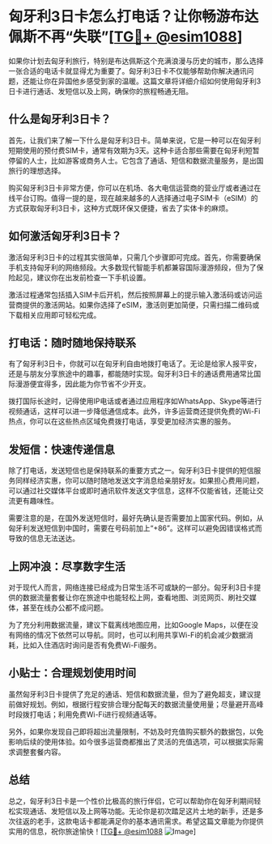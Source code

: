 # 匈牙利3日卡怎么打电话？让你畅游布达佩斯不再“失联”[[TG💪+ @esim1088](https://t.me/s/esim1088)]

如果你计划去匈牙利旅行，特别是布达佩斯这个充满浪漫与历史的城市，那么选择一张合适的电话卡就显得尤为重要了。匈牙利3日卡不仅能够帮助你解决通讯问题，还能让你在异国他乡感受到家的温暖。这篇文章将详细介绍如何使用匈牙利3日卡进行通话、发短信以及上网，确保你的旅程畅通无阻。

## 什么是匈牙利3日卡？

首先，让我们来了解一下什么是匈牙利3日卡。简单来说，它是一种可以在匈牙利短期使用的预付费SIM卡，通常有效期为3天。这种卡适合那些需要在匈牙利短暂停留的人士，比如游客或商务人士。它包含了通话、短信和数据流量服务，是出国旅行的理想选择。

购买匈牙利3日卡非常方便，你可以在机场、各大电信运营商的营业厅或者通过在线平台订购。值得一提的是，现在越来越多的人选择通过电子SIM卡（eSIM）的方式获取匈牙利3日卡，这种方式既环保又便捷，省去了实体卡的麻烦。

## 如何激活匈牙利3日卡？

激活匈牙利3日卡的过程其实很简单，只需几个步骤即可完成。首先，你需要确保手机支持匈牙利的网络频段。大多数现代智能手机都兼容国际漫游频段，但为了保险起见，建议你在出发前检查一下手机设置。

激活过程通常包括插入SIM卡后开机，然后按照屏幕上的提示输入激活码或访问运营商提供的激活网站。如果你选择了eSIM，激活则更加简便，只需扫描二维码或下载相关应用即可轻松完成。

## 打电话：随时随地保持联系

有了匈牙利3日卡，你就可以在匈牙利自由地拨打电话了。无论是给家人报平安，还是与朋友分享旅途中的趣事，都能随时实现。匈牙利3日卡的通话费用通常比国际漫游便宜得多，因此能为你节省不少开支。

拨打国际长途时，记得使用IP电话或者通过应用程序如WhatsApp、Skype等进行视频通话，这样可以进一步降低通信成本。此外，许多运营商还提供免费的Wi-Fi热点，你可以在这些热点区域免费拨打电话，享受更加经济实惠的服务。

## 发短信：快速传递信息

除了打电话，发送短信也是保持联系的重要方式之一。匈牙利3日卡提供的短信服务同样经济实惠，你可以随时随地发送文字消息给亲朋好友。如果担心费用问题，可以通过社交媒体平台或即时通讯软件发送文字信息，这样不仅能省钱，还能让交流更有趣味性。

需要注意的是，在国外发送短信时，最好先确认是否需要加上国家代码。例如，从匈牙利发送短信到中国时，需要在号码前加上“+86”。这样可以避免因错误格式而导致的信息无法送达。

## 上网冲浪：尽享数字生活

对于现代人而言，网络连接已经成为日常生活不可或缺的一部分。匈牙利3日卡提供的数据流量套餐让你在旅途中也能轻松上网，查看地图、浏览网页、刷社交媒体，甚至在线办公都不成问题。

为了充分利用数据流量，建议下载离线地图应用，比如Google Maps，以便在没有网络的情况下依然可以导航。同时，也可以利用共享Wi-Fi的机会减少数据消耗，比如入住酒店时询问是否有免费Wi-Fi服务。

## 小贴士：合理规划使用时间

虽然匈牙利3日卡提供了充足的通话、短信和数据流量，但为了避免超支，建议提前做好规划。例如，根据行程安排合理分配每天的数据流量使用量；尽量避开高峰时段拨打电话；利用免费Wi-Fi进行视频通话等。

另外，如果你发现自己即将超出流量限制，不妨及时充值购买额外的数据包，以免影响后续的使用体验。如今很多运营商都推出了灵活的充值选项，可以根据实际需求调整套餐内容。

## 总结

总之，匈牙利3日卡是一个性价比极高的旅行伴侣，它可以帮助你在匈牙利期间轻松实现通话、发短信以及上网等功能。无论你是初次踏足这片土地的新手，还是多次往返的老手，这款电话卡都能满足你的基本通讯需求。希望这篇文章能为你提供实用的信息，祝你旅途愉快！[[TG💪+ @esim1088](https://t.me/s/esim1088) ![Image](https://i.postimg.cc/4NQfJmqS/Snipaste-2025-05-13-00-14-12.png)]
